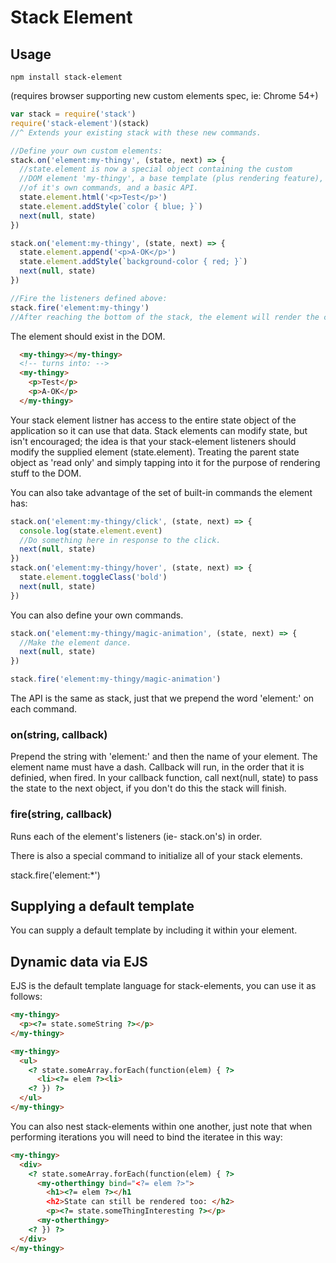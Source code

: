 # Stack Element

## Usage
`npm install stack-element`

(requires browser supporting new custom elements spec, ie: Chrome 54+)

```javascript
var stack = require('stack')
require('stack-element')(stack) 
//^ Extends your existing stack with these new commands.

//Define your own custom elements: 
stack.on('element:my-thingy', (state, next) => {
  //state.element is now a special object containing the custom
  //DOM element 'my-thingy', a base template (plus rendering feature), a set
  //of it's own commands, and a basic API. 
  state.element.html('<p>Test</p>')
  state.element.addStyle(`color { blue; }`)
  next(null, state)
})

stack.on('element:my-thingy', (state, next) => {
  state.element.append('<p>A-OK</p>')
  state.element.addStyle(`background-color { red; }`)
  next(null, state)
})

//Fire the listeners defined above: 
stack.fire('element:my-thingy')
//After reaching the bottom of the stack, the element will render the changes to it's template to the DOM. 
```
The element should exist in the DOM. 
```HTML
  <my-thingy></my-thingy>
  <!-- turns into: -->
  <my-thingy>
    <p>Test</p>
    <p>A-OK</p>
  </my-thingy>
```

Your stack element listner has access to the entire state object of the application so it can use that data. Stack elements can modify state, but isn't encouraged; the idea is that your stack-element listeners should modify the supplied element (state.element). Treating the parent state object as 'read only' and simply tapping into it for the purpose of rendering stuff to the DOM. 


You can also take advantage of the set of built-in commands the element has: 
```javascript
stack.on('element:my-thingy/click', (state, next) => {
  console.log(state.element.event)
  //Do something here in response to the click. 
  next(null, state)
})
stack.on('element:my-thingy/hover', (state, next) => {
  state.element.toggleClass('bold')
  next(null, state)
})
```

You can also define your own commands. 

```javascript
stack.on('element:my-thingy/magic-animation', (state, next) => {
  //Make the element dance. 
  next(null, state)
})

stack.fire('element:my-thingy/magic-animation')
```

The API is the same as stack, just that we prepend the word 'element:' on each command.

### on(string, callback)

Prepend the string with 'element:' and then the name of your element.  The element name must have a dash. Callback will run, in the order that it is definied, when fired. 
In your callback function, call next(null, state) to pass the state to the next object, if you don't do this the stack will finish. 


### fire(string, callback) 

Runs each of the element's listeners (ie- stack.on's) in order. 

There is also a special command to initialize all of your stack elements. 

stack.fire('element:*')


## Supplying a default template

You can supply a default template by including it within your element. 

<my-thingy>
</my-thingy>


## Dynamic data via EJS

EJS is the default template language for stack-elements, you can use it as follows: 

```HTML
<my-thingy>
  <p><?= state.someString ?></p>
</my-thingy>

<my-thingy>
  <ul>
    <? state.someArray.forEach(function(elem) { ?>
      <li><?= elem ?><li>
    <? }) ?>
  </ul>
</my-thingy>
```

You can also nest stack-elements within one another, just note that when performing iterations you will need to bind the iteratee in this way: 

```HTML
<my-thingy>
  <div>
    <? state.someArray.forEach(function(elem) { ?>
      <my-otherthingy bind="<?= elem ?>">
        <h1><?= elem ?></h1
        <h2>State can still be rendered too: </h2>
        <p><?= state.someThingInteresting ?></p>
      <my-otherthingy>
    <? }) ?>
  </div>
</my-thingy>
```
